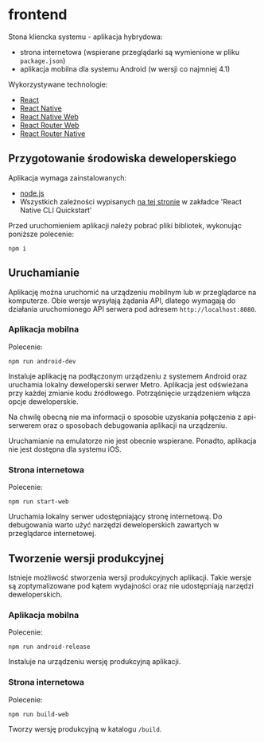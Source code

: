 # frontend

Stona kliencka systemu - aplikacja hybrydowa:
 - strona internetowa (wspierane przeglądarki są wymienione w pliku `package.json`)
 - aplikacja mobilna dla systemu Android (w wersji co najmniej 4.1)

Wykorzystywane technologie:
- [React](https://pl.reactjs.org/)
- [React Native](https://facebook.github.io/react-native/)
- [React Native Web](http://necolas.github.io/react-native-web/docs/?path=/docs/overview-getting-started--page)
- [React Router Web](https://reacttraining.com/react-router/web/guides/quick-start)
- [React Router Native](https://reacttraining.com/react-router/native/guides/quick-start)

## Przygotowanie środowiska deweloperskiego

Aplikacja wymaga zainstalowanych:
- [node.js](https://nodejs.org/en/)
- Wszystkich zależności wypisanych [na tej stronie](https://facebook.github.io/react-native/docs/getting-started) w zakładce 'React Native CLI Quickstart'

Przed uruchomieniem aplikacji należy pobrać pliki bibliotek, wykonując poniższe polecenie:
```
npm i
```

## Uruchamianie

Aplikację można uruchomić na urządzeniu mobilnym lub w przeglądarce na komputerze. Obie wersje wysyłają żądania API, dlatego wymagają do działania uruchomionego API serwera pod adresem `http://localhost:8080`.

### Aplikacja mobilna

Polecenie:
```
npm run android-dev
```
Instaluje aplikację na podłączonym urządzeniu z systemem Android oraz uruchamia lokalny deweloperski serwer Metro. Aplikacja jest odświeżana przy każdej zmianie kodu źródłowego. Potrząśnięcie urządzeniem włącza opcje deweloperskie.

Na chwilę obecną nie ma informacji o sposobie uzyskania połączenia z api-serwerem oraz o sposobach debugowania aplikacji na urządzeniu.

Uruchamianie na emulatorze nie jest obecnie wspierane. Ponadto, aplikacja nie jest dostępna dla systemu iOS.

### Strona internetowa

Polecenie:
```
npm run start-web
```
Uruchamia lokalny serwer udostępniający stronę internetową. Do debugowania warto użyć narzędzi deweloperskich zawartych w przeglądarce internetowej.


## Tworzenie wersji produkcyjnej

Istnieje możliwość stworzenia wersji produkcyjnych aplikacji. Takie wersje są zoptymalizowane pod kątem wydajności oraz nie udostępniają narzędzi deweloperskich.

### Aplikacja mobilna

Polecenie:
```
npm run android-release
```
Instaluje na urządzeniu wersję produkcyjną aplikacji.

### Strona internetowa

Polecenie:
```
npm run build-web
```
Tworzy wersję produkcyjną w katalogu `/build`.
